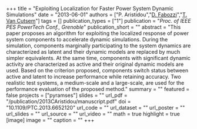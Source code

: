 +++
title = "Exploiting Localization for Faster Power System Dynamic Simulations"
date = "2013-06-01"
authors = ["P. Aristidou","[D. Fabozzi](https://scholar.google.ch/citations?user=2wog_JcAAAAJ)","[T. Van Cutsem](https://scholar.google.com/citations?user=rFDmBaIAAAAJ)"]
tags = []
publication_types = ["1"]
publication = "_Proc. of IEEE PES PowerTech Conf., Grenoble_"
publication_short = ""
abstract = "This paper proposes an algorithm for exploiting the localized response of power system components to accelerate dynamic simulations. During the simulation, components marginally participating to the system dynamics are characterized as latent and their dynamic models are replaced by much simpler equivalents. At the same time, components with significant dynamic activity are characterized as active and their original dynamic models are used. Based on the criterion proposed, components switch status between active and latent to increase performance while retaining accuracy. Two realistic test systems, a medium-scale and a large-scale, are used for the performance evaluation of the proposed method."
summary = ""
featured = false
projects = ["pyramses"]
slides = ""
url_pdf = "/publication/2013CAristidou/manuscript.pdf"
doi = "10.1109/PTC.2013.6652120"
url_code = ""
url_dataset = ""
url_poster = ""
url_slides = ""
url_source = ""
url_video = ""
math = true
highlight = true
[image]
image = ""
caption = ""
+++

